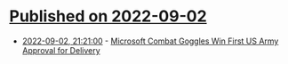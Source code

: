 # [Published on 2022-09-02](index.md)

* [2022-09-02, 21:21:00](https://news.slashdot.org/story/22/09/02/1712210/microsoft-combat-goggles-win-first-us-army-approval-for-delivery?utm_source=rss1.0mainlinkanon&utm_medium=feed) - [Microsoft Combat Goggles Win First US Army Approval for Delivery](https://news.slashdot.org/story/22/09/02/1712210/microsoft-combat-goggles-win-first-us-army-approval-for-delivery?utm_source=rss1.0mainlinkanon&utm_medium=feed)
